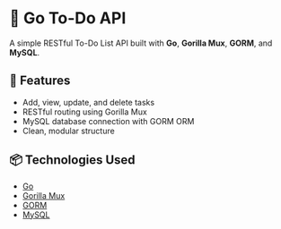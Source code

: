 # 📝 Go To-Do API

A simple RESTful To-Do List API built with **Go**, **Gorilla Mux**, **GORM**, and **MySQL**.

## 🚀 Features

- Add, view, update, and delete tasks
- RESTful routing using Gorilla Mux
- MySQL database connection with GORM ORM
- Clean, modular structure

## 📦 Technologies Used

- [Go](https://golang.org/)
- [Gorilla Mux](https://github.com/gorilla/mux)
- [GORM](https://gorm.io/)
- [MySQL](https://www.mysql.com/)



